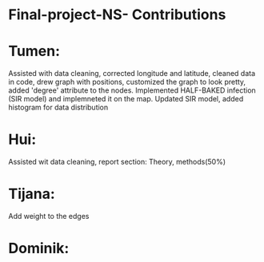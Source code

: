 # Final-project-NS- Contributions
# Tumen:
Assisted with data cleaning, corrected longitude and latitude, cleaned data in code, drew graph with positions, customized the graph to look pretty, added 'degree' attribute to the nodes. Implemented HALF-BAKED infection (SIR model) and implemneted it on the map. Updated SIR model, added histogram for data distribution
# Hui:
Assisted wit data cleaning, report section: Theory, methods(50%)
# Tijana:
Add weight to the edges
# Dominik:
